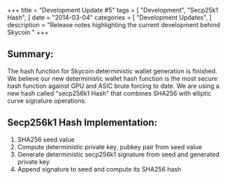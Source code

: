 +++
title = "Development Update #5"
tags = [
    "Development",
    "Secp25k1 Hash",
]
date = "2014-03-04"
categories = [
    "Development Updates",
]
description = "Release notes highlighting the current development behind Skycoin  "
+++

## Summary:

The hash function for Skycoin deterministic wallet generation is finished. We believe our new deterministic wallet hash function is the most secure hash function against GPU and ASIC brute forcing to date. We are using a new hash called "secp256k1 Hash" that combines SHA256 with elliptic curve signature operations.

## Secp256k1 Hash Implementation:

1) SHA256 seed value
2) Compute deterministic private key, pubkey pair from seed value
3) Generate deterministic secp256k1 signature from seed and generated private key
3) Append signature to seed and compute its SHA256 hash


